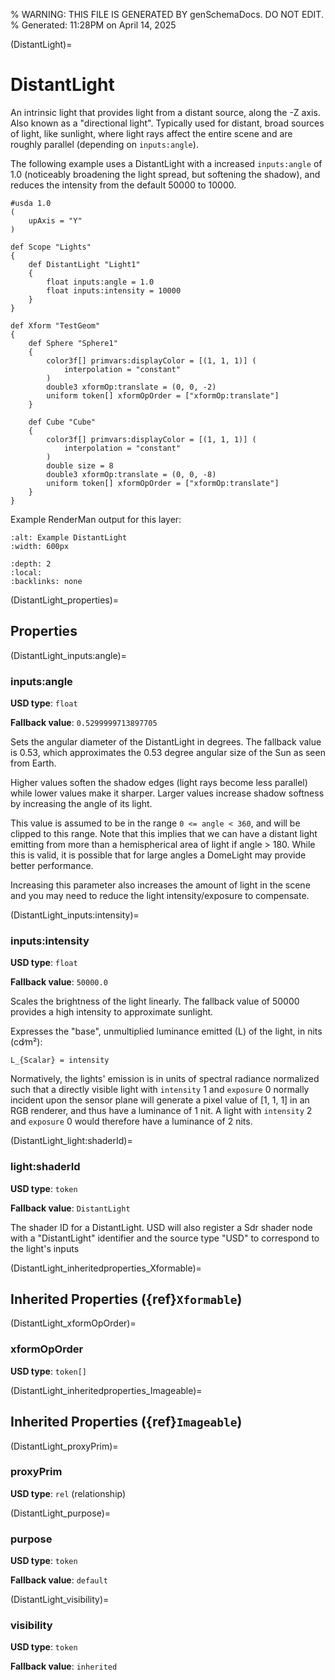 % WARNING: THIS FILE IS GENERATED BY genSchemaDocs. DO NOT EDIT.
% Generated: 11:28PM on April 14, 2025


(DistantLight)=
# DistantLight

An intrinsic light that provides light from
a distant source, along the -Z axis. Also known as a "directional light".
Typically used for distant, broad sources of light, like sunlight, where light
rays affect the entire scene and are roughly parallel (depending on 
`inputs:angle`). 

The following example uses a DistantLight with a increased `inputs:angle` of
1.0 (noticeably broadening the light spread, but softening the shadow), and 
reduces the intensity from the default 50000 to 10000.

```{code-block} usda
#usda 1.0
(
    upAxis = "Y"
)

def Scope "Lights"
{
    def DistantLight "Light1"
    {
        float inputs:angle = 1.0 
        float inputs:intensity = 10000
    }
}

def Xform "TestGeom"
{
    def Sphere "Sphere1"
    {
        color3f[] primvars:displayColor = [(1, 1, 1)] (
            interpolation = "constant"
        )    
        double3 xformOp:translate = (0, 0, -2)
        uniform token[] xformOpOrder = ["xformOp:translate"]          
    }

    def Cube "Cube"
    {
        color3f[] primvars:displayColor = [(1, 1, 1)] (
            interpolation = "constant"
        )    
        double size = 8
        double3 xformOp:translate = (0, 0, -8)
        uniform token[] xformOpOrder = ["xformOp:translate"]          
    }
}
```

Example RenderMan output for this layer:

```{image} lux_distant_light.png
:alt: Example DistantLight
:width: 600px
```

```{contents}
:depth: 2
:local:
:backlinks: none
```

(DistantLight_properties)=

## Properties

(DistantLight_inputs:angle)=

### inputs:angle

**USD type**: `float`

**Fallback value**: `0.5299999713897705`

Sets the angular diameter of the DistantLight in
degrees. The fallback value is 0.53, which approximates the 0.53 degree
angular size of the Sun as seen from Earth. 

Higher values soften the shadow edges (light rays become less parallel) while 
lower values make it sharper. Larger values increase shadow softness by 
increasing the angle of its light. 

This value is assumed to be in the range `0 <= angle < 360`, and will be clipped 
to this range. Note that this implies that we can have a distant light emitting 
from more than a hemispherical area of light if angle > 180. While this is 
valid, it is possible that for large angles a DomeLight may provide better 
performance.

Increasing this parameter also increases the amount of light in the scene and 
you may need to reduce the light intensity/exposure to compensate.


(DistantLight_inputs:intensity)=

### inputs:intensity

**USD type**: `float`

**Fallback value**: `50000.0`

Scales the brightness of the light 
linearly. The fallback value of 50000 provides a high intensity to approximate
sunlight.

Expresses the "base", unmultiplied luminance emitted (L) of the light,
in nits (cd∕m²):

```{math}
L_{Scalar} = intensity
```

Normatively, the lights' emission is in units of spectral radiance
normalized such that a directly visible light with `intensity` 1 and
`exposure` 0 normally incident upon the sensor plane will generate a
pixel value of [1, 1, 1] in an RGB renderer, and thus have a luminance
of 1 nit. A light with `intensity` 2 and `exposure` 0 would therefore
have a luminance of 2 nits.


(DistantLight_light:shaderId)=

### light:shaderId

**USD type**: `token`

**Fallback value**: `DistantLight`

The shader ID for a DistantLight. 
USD will also register a Sdr shader node with a "DistantLight" identifier and 
the source type "USD" to correspond to the light's inputs


(DistantLight_inheritedproperties_Xformable)=

## Inherited Properties ({ref}`Xformable`)

(DistantLight_xformOpOrder)=

### xformOpOrder

**USD type**: `token[]`



(DistantLight_inheritedproperties_Imageable)=

## Inherited Properties ({ref}`Imageable`)

(DistantLight_proxyPrim)=

### proxyPrim

**USD type**: `rel` (relationship)



(DistantLight_purpose)=

### purpose

**USD type**: `token`

**Fallback value**: `default`



(DistantLight_visibility)=

### visibility

**USD type**: `token`

**Fallback value**: `inherited`


